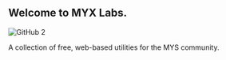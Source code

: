 ## Welcome to MYX Labs.
![GitHub 2](https://user-images.githubusercontent.com/9079480/228873995-39a659c0-17c0-4409-b7ac-fe7b23cb6259.png)


A collection of free, web-based utilities for the MYS community.
